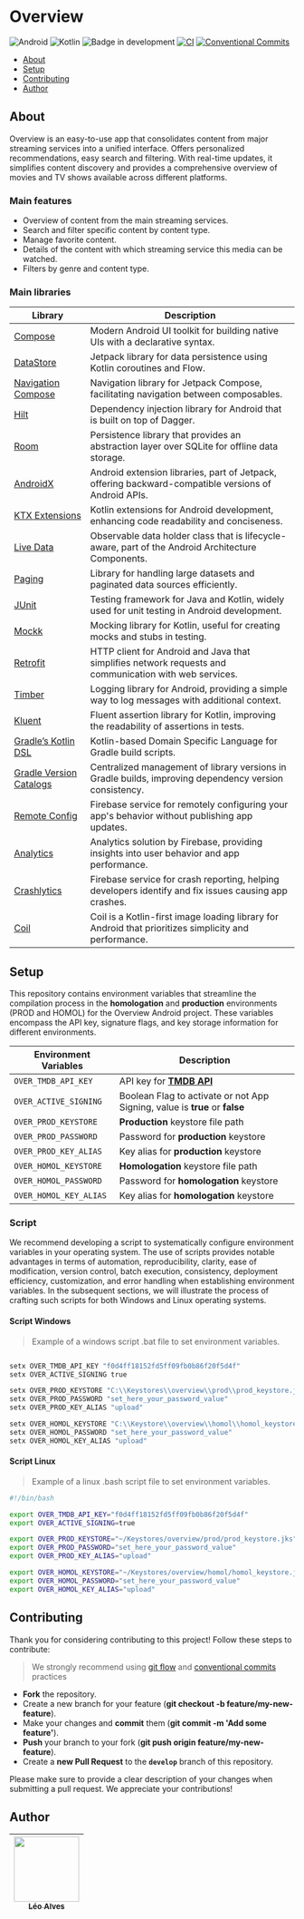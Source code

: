 # Overview
![Android](https://img.shields.io/badge/Android-3DDC84?style=for-the-badge&logo=android&logoColor=white)
![Kotlin](https://img.shields.io/badge/kotlin-%237F52FF.svg?style=for-the-badge&logo=kotlin&logoColor=white)
![Badge in development](http://img.shields.io/static/v1?label=STATUS&message=IN%20DEVELOPMENT&color=GREEN&style=for-the-badge)
[![CI](https://github.com/leoallvez/overview/actions/workflows/ci.yml/badge.svg)](https://github.com/leoallvez/overview/actions/workflows/ci.yml)
[![Conventional Commits](https://img.shields.io/badge/Conventional%20Commits-1.0.0-yellow.svg)](https://conventionalcommits.org)

<!--index-->
- [About](#about)
- [Setup](#setup)
- [Contributing](#contributing)
- [Author](#author)

## About
Overview is an easy-to-use app that consolidates content from major streaming services into a unified interface. Offers personalized recommendations, easy search and filtering. With real-time updates, it simplifies content discovery and provides a comprehensive overview of movies and TV shows available across different platforms.

### Main features

- Overview of content from the main streaming services.
- Search and filter specific content by content type.
- Manage favorite content.
- Details of the content with which streaming service this media can be watched.
- Filters by genre and content type.

### Main libraries

| **Library**                   | **Description**                                                                                        |
|-------------------------------|--------------------------------------------------------------------------------------------------------|
| [Compose][1]                  | Modern Android UI toolkit for building native UIs with a declarative syntax.                           |
| [DataStore][2]                | Jetpack library for data persistence using Kotlin coroutines and Flow.                                 |
| [Navigation Compose][3]       | Navigation library for Jetpack Compose, facilitating navigation between composables.                   |
| [Hilt][4]                     | Dependency injection library for Android that is built on top of Dagger.                               |
| [Room][5]                     | Persistence library that provides an abstraction layer over SQLite for offline data storage.           |
| [AndroidX][6]                 | Android extension libraries, part of Jetpack, offering backward-compatible versions of Android APIs.   |
| [KTX Extensions][7]           | Kotlin extensions for Android development, enhancing code readability and conciseness.                 |
| [Live Data][8]                | Observable data holder class that is lifecycle-aware, part of the Android Architecture Components.     |
| [Paging][9]                   | Library for handling large datasets and paginated data sources efficiently.                            |
| [JUnit][10]                   | Testing framework for Java and Kotlin, widely used for unit testing in Android development.            |
| [Mockk][11]                   | Mocking library for Kotlin, useful for creating mocks and stubs in testing.                            |
| [Retrofit][12]                | HTTP client for Android and Java that simplifies network requests and communication with web services. |
| [Timber][13]                  | Logging library for Android, providing a simple way to log messages with additional context.           |
| [Kluent][14]                  | Fluent assertion library for Kotlin, improving the readability of assertions in tests.                 |
| [Gradle’s Kotlin DSL][15]     | Kotlin-based Domain Specific Language for Gradle build scripts.                                        |
| [Gradle Version Catalogs][16] | Centralized management of library versions in Gradle builds, improving dependency version consistency. |
| [Remote Config][17]           | Firebase service for remotely configuring your app's behavior without publishing app updates.          |
| [Analytics][18]               | Analytics solution by Firebase, providing insights into user behavior and app performance.             |
| [Crashlytics][19]             | Firebase service for crash reporting, helping developers identify and fix issues causing app crashes.  |
| [Coil][20]                    | Coil is a Kotlin-first image loading library for Android that prioritizes simplicity and performance.  | 

<!--Jetpack links-->
[1]: https://developer.android.com/jetpack/compose?hl=pt-br
[2]: https://developer.android.com/topic/libraries/architecture/datastore?hl=en
[3]: https://developer.android.com/jetpack/compose/navigation?hl=en
[4]: https://developer.android.com/training/dependency-injection/hilt-android?hl=en
[5]: https://developer.android.com/training/data-storage/room
[6]: https://developer.android.com/jetpack/androidx
[7]: https://developer.android.com/kotlin/ktx
[8]: https://developer.android.com/topic/libraries/architecture/livedata
[9]: https://developer.android.com/topic/libraries/architecture/paging/v3-overview?hl=en
<!--Third Part library links-->
[10]: https://junit.org/junit4/
[11]: https://mockk.io/
[12]: https://square.github.io/retrofit/
[13]: https://github.com/JakeWharton/timber
[14]: https://github.com/MarkusAmshove/Kluent
[15]: https://docs.gradle.org/current/userguide/kotlin_dsl.html#kotlin_dsl
[16]: https://developer.android.com/build/migrate-to-catalogs?hl=en
<!--Firebase library links-->
[17]: https://firebase.google.com/docs/remote-config
[18]: https://firebase.google.com/docs/analytics
[19]: https://firebase.google.com/docs/crashlytics
[20]: https://github.com/coil-kt/coil

## Setup
This repository contains environment variables that streamline the compilation process in the **homologation** and **production** environments (PROD and HOMOL) for the Overview Android project. These variables encompass the API key, signature flags, and key storage information for different environments.

| Environment Variables  | Description                                                                 |
|------------------------|-----------------------------------------------------------------------------|
| `OVER_TMDB_API_KEY`    | API key for [**TMDB API**][50]                                              |
| `OVER_ACTIVE_SIGNING`  | Boolean Flag to activate or not App Signing, value is **true** or **false** |
| `OVER_PROD_KEYSTORE`   | **Production** keystore file path                                           |
| `OVER_PROD_PASSWORD`   | Password for **production** keystore                                        |
| `OVER_PROD_KEY_ALIAS`  | Key alias for **production** keystore                                       |
| `OVER_HOMOL_KEYSTORE`  | **Homologation** keystore file path                                         |
| `OVER_HOMOL_PASSWORD`  | Password for **homologation** keystore                                      |
| `OVER_HOMOL_KEY_ALIAS` | Key alias for **homologation** keystore                                     |

[50]: https://developers.themoviedb.org/3/getting-started/introduction

### Script
We recommend developing a script to systematically configure environment variables in your operating system. The use of scripts provides notable advantages in terms of automation, reproducibility, clarity, ease of modification, version control, batch execution, consistency, deployment efficiency, customization, and error handling when establishing environment variables. In the subsequent sections, we will illustrate the process of crafting such scripts for both Windows and Linux operating systems.

#### Script Windows

> Example of a windows script .bat file to set environment variables.
```bat

setx OVER_TMDB_API_KEY "f0d4ff18152fd5ff09fb0b86f20f5d4f"
setx OVER_ACTIVE_SIGNING true

setx OVER_PROD_KEYSTORE "C:\\Keystores\\overview\\prod\\prod_keystore.jks"
setx OVER_PROD_PASSWORD "set_here_your_password_value"
setx OVER_PROD_KEY_ALIAS "upload"

setx OVER_HOMOL_KEYSTORE "C:\\Keystore\\overview\\homol\\homol_keystore.jks"
setx OVER_HOMOL_PASSWORD "set_here_your_password_value"
setx OVER_HOMOL_KEY_ALIAS "upload"

```
#### Script Linux

> Example of a linux .bash script file to set environment variables.

```bash
#!/bin/bash

export OVER_TMDB_API_KEY="f0d4ff18152fd5ff09fb0b86f20f5d4f"
export OVER_ACTIVE_SIGNING=true

export OVER_PROD_KEYSTORE="~/Keystores/overview/prod/prod_keystore.jks"
export OVER_PROD_PASSWORD="set_here_your_password_value"
export OVER_PROD_KEY_ALIAS="upload"

export OVER_HOMOL_KEYSTORE="~/Keystores/overview/homol/homol_keystore.jks"
export OVER_HOMOL_PASSWORD="set_here_your_password_value"
export OVER_HOMOL_KEY_ALIAS="upload"

```

## Contributing

Thank you for considering contributing to this project! Follow these steps to contribute:

> We strongly recommend using [git flow](https://nvie.com/posts/a-successful-git-branching-model/) and [conventional commits](https://www.conventionalcommits.org/en/v1.0.0/) practices

- **Fork** the repository.
- Create a new branch for your feature (__git checkout -b feature/my-new-feature__).
- Make your changes and **commit** them (__git commit -m 'Add some feature'__).
- **Push** your branch to your fork (__git push origin feature/my-new-feature__).
- Create a **new Pull Request** to the **`develop`** branch of this repository.

Please make sure to provide a clear description of your changes when submitting a pull request. We appreciate your contributions!

## Author
| [<img loading="lazy" src="https://avatars.githubusercontent.com/u/13922796?v=4" width=115><br><sub>Léo Alves</sub>](https://github.com/leoallvez) |
|:-------------------------------------------------------------------------------------------------------------------------------------------------:|
